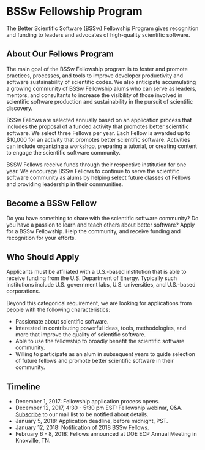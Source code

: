 # BSSw Fellowship Program 

The Better Scientific Software (BSSw) Fellowship Program gives recognition and funding to leaders and advocates of high-quality scientific software.  

## About Our Fellows Program

The main goal of the BSSw Fellowship program is to foster and promote practices, processes, and tools to improve developer productivity and software sustainability of scientific codes.  We also anticipate accumulating a growing community of BSSw Fellowship alums who can serve as leaders, mentors, and consultants to increase the visibility of those involved in scientific software production and sustainability in the pursuit of scientific discovery.

BSSw Fellows are selected annually based on an application process that includes the proposal of a funded activity that promotes better scientific software.  We select three Fellows per year.  Each Fellow is awarded up to $10,000 for an activity that promotes better scientific software.  Activities can include organizing a workshop, preparing a tutorial, or creating content to engage the scientific software community.

BSSW Fellows receive funds through their respective institution for one year.  We encourage BSSw Fellows to continue to serve the scientific software community as alums by helping select future classes of Fellows and providing leadership in their communities.

## Become a BSSw Fellow

Do you have something to share with the scientific software community?  Do you have a passion to learn and teach others about better software?  Apply for a BSSw Fellowship.  Help the community, and receive funding and recognition for your efforts.  

## Who Should Apply

Applicants must be affiliated with a U.S.-based institution that is able to receive funding from the U.S. Department of Energy.  Typically such institutions include U.S. government labs, U.S. universities, and U.S.-based corporations.  

Beyond this categorical requirement, we are looking for applications from people with the following characteristics:
- Passionate about scientific software.
- Interested in contributing powerful ideas, tools, methodologies, and more that improve the quality of scientific software.
- Able to use the fellowship to broadly benefit the scientific software community.
- Willing to participate as an alum in subsequent years to guide selection of future fellows and promote better scientific software in their community.

## Timeline

- December 1, 2017: Fellowship application process opens.
- December 12, 2017, 4:30 - 5:30 pm EST: Fellowship webinar, Q&A. [Subscribe](https://bssw.io/pages/receive-our-email-digest) to our mail list to be notified about details.
- January 5, 2018: Application deadline, before midnight, PST.
- January 12, 2018: Notification of 2018 BSSw Fellows.
- February 6 - 8, 2018: Fellows announced at DOE ECP Annual Meeting in Knoxville, TN.
